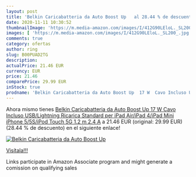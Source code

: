 ```yaml
---
layout: post
title: 'Belkin Caricabatteria da Auto Boost Up   al 28.44 % de descuento'
date: 2020-11-11 10:30:52
thumbnailImage: 'https://m.media-amazon.com/images/I/412G90LEloL._SL200_.jpg'
images: [ 'https://m.media-amazon.com/images/I/412G90LEloL._SL200_.jpg' ]
comments: true
category: ofertas
author: ring
slug: B00PUAD2TG
description:
actualPrice: 21.46 EUR
currency: EUR
price: 21.46
comparePrice: 29.99 EUR
inStock: true
prodname: 'Belkin Caricabatteria da Auto Boost Up  17 W  Cavo Incluso USB/Lightning  Ricarica Standard per iPad Air/iPad 4/iPad Mini  iPhone 5/5S/iPod Touch 5G  1.2 m  2.4 A'
---
```


Ahora mismo tienes [Belkin Caricabatteria da Auto Boost Up  17 W  Cavo Incluso USB/Lightning  Ricarica Standard per iPad Air/iPad 4/iPad Mini  iPhone 5/5S/iPod Touch 5G  1.2 m  2.4 A](https://www.amazon.it/dp/B00PUAD2TG/?tag=tolees00-21) a 21.46 EUR (original: 29.99 EUR) (28.44 %  de descuento) en el siguiente enlace!

[![Belkin Caricabatteria da Auto Boost Up  ](https://m.media-amazon.com/images/I/412G90LEloL._SL200_.jpg)](https://www.amazon.it/dp/B00PUAD2TG/?tag=tolees00-21)

[Visítala!!!](https://www.amazon.it/dp/B00PUAD2TG/?tag=tolees00-21)

Links participate in Amazon Associate program and might generate a comission on qualifying sales
